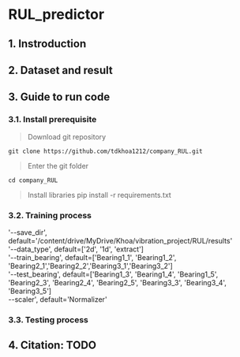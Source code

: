 # RUL_predictor

## 1. Instroduction
## 2. Dataset and result
## 3. Guide to run code
### 3.1. Install prerequisite
> Download git repository

    git clone https://github.com/tdkhoa1212/company_RUL.git

>Enter the git folder

    cd company_RUL

>Install libraries
    pip install -r requirements.txt
### 3.2. Training process
'--save_dir',       default='/content/drive/MyDrive/Khoa/vibration_project/RUL/results'<br/>
'--data_type',      default=['2d', '1d', 'extract']<br/>
'--train_bearing',  default=['Bearing1_1', 'Bearing1_2', 'Bearing2_1','Bearing2_2','Bearing3_1','Bearing3_2']<br/>
'--test_bearing',   default=['Bearing1_3', 'Bearing1_4', 'Bearing1_5', 'Bearing2_3', 'Bearing2_4', 'Bearing2_5', 'Bearing3_3', 'Bearing3_4', 'Bearing3_5']<br/>
--scaler',         default='Normalizer'<br/>
### 3.3. Testing process
## 4. Citation: TODO
